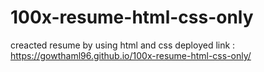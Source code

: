 # 100x-resume-html-css-only
creacted resume by using html and css
deployed link :
https://gowthaml96.github.io/100x-resume-html-css-only/
